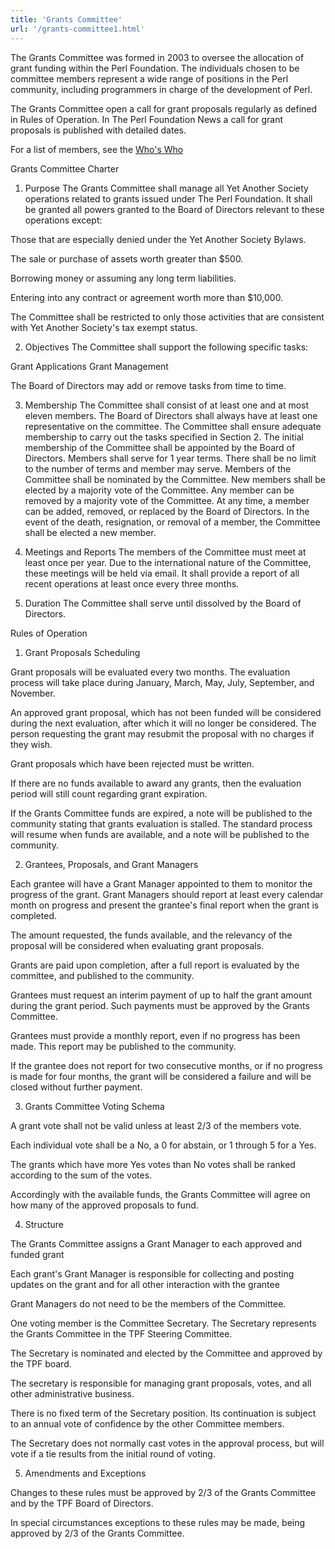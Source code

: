 ```yaml
---
title: 'Grants Committee'
url: '/grants-committee1.html'
---
```


The Grants Committee was formed in 2003 to oversee the
allocation of grant funding within the Perl Foundation.
The individuals chosen to be committee members represent a
wide range of positions in the Perl community, including
programmers in charge of the development of Perl.

The Grants Committee open a call for grant proposals
regularly as defined in Rules of Operation. In The Perl
Foundation News a call for grant proposals is published
with detailed dates.

For a list of members, see
the [Who's Who](committees.html)

Grants Committee Charter

1. Purpose
   The Grants Committee shall manage all Yet Another Society
   operations related to grants issued under The Perl
   Foundation. It shall be granted all powers granted to the
   Board of Directors relevant to these operations
   except:

Those that are especially denied under the Yet Another
Society Bylaws.

The sale or purchase of assets worth greater than $500.

Borrowing money or assuming any long term liabilities.

Entering into any contract or agreement worth more than
$10,000.

The Committee shall be restricted to only those
activities that are consistent with Yet Another Society's
tax exempt status.

2. Objectives
   The Committee shall support the following specific
   tasks:

Grant Applications
Grant Management

The Board of Directors may add or remove tasks from time
to time.

3. Membership
   The Committee shall consist of at least one and at most
   eleven members. The Board of Directors shall always have
   at least one representative on the committee. The
   Committee shall ensure adequate membership to carry out
   the tasks specified in Section 2.
   The initial membership of the Committee shall be
   appointed by the Board of Directors. Members shall serve
   for 1 year terms. There shall be no limit to the number of
   terms and member may serve.
   Members of the Committee shall be nominated by the
   Committee. New members shall be elected by a majority vote
   of the Committee. Any member can be removed by a majority
   vote of the Committee. At any time, a member can be added,
   removed, or replaced by the Board of Directors. In the
   event of the death, resignation, or removal of a member,
   the Committee shall be elected a new member.

4. Meetings and Reports
   The members of the Committee must meet at least once per
   year. Due to the international nature of the Committee,
   these meetings will be held via email. It shall provide a
   report of all recent operations at least once every three
   months.

5. Duration
   The Committee shall serve until dissolved by the Board of
   Directors.

Rules of Operation

1. Grant Proposals Scheduling

Grant proposals will be evaluated every two months. The
evaluation process will take place during January,
March, May, July, September, and November.

An approved grant proposal, which has not been funded
will be considered during the next evaluation, after
which it will no longer be considered. The person
requesting the grant may resubmit the proposal with no
charges if they wish.

Grant proposals which have been rejected must be
written.

If there are no funds available to award any grants,
then the evaluation period will still count regarding
grant expiration.

If the Grants Committee funds are expired, a note will
be published to the community stating that grants
evaluation is stalled. The standard process will resume
when funds are available, and a note will be published
to the community.

2. Grantees, Proposals, and Grant Managers

Each grantee will have a Grant Manager appointed to them
to monitor the progress of the grant. Grant Managers
should report at least every calendar month on progress
and present the grantee's final report when the grant is
completed.

The amount requested, the funds available, and the
relevancy of the proposal will be considered when
evaluating grant proposals.

Grants are paid upon completion, after a full report is
evaluated by the committee, and published to the
community.

Grantees must request an interim payment of up to half
the grant amount during the grant period. Such payments
must be approved by the Grants Committee.

Grantees must provide a monthly report, even if no
progress has been made. This report may be published to
the community.

If the grantee does not report for two consecutive
months, or if no progress is made for four months, the
grant will be considered a failure and will be closed
without further payment.

3. Grants Committee Voting Schema

A grant vote shall not be valid unless at least 2/3 of
the members vote.

Each individual vote shall be a No, a 0 for abstain, or
1 through 5 for a Yes.

The grants which have more Yes votes than No votes shall
be ranked according to the sum of the votes.

Accordingly with the available funds, the Grants
Committee will agree on how many of the
approved proposals to fund.

4. Structure

The Grants Committee assigns a Grant Manager to each
approved and funded grant

Each grant's Grant Manager is responsible for
collecting and posting updates on the grant and for
all other interaction with the grantee

Grant Managers do not need to be the members of the
Committee.

One voting member is the Committee Secretary. The
Secretary represents the Grants Committee in the TPF
Steering Committee.

The Secretary is nominated and elected by the
Committee and approved by the TPF board.

The secretary is responsible for managing grant
proposals, votes, and all other administrative
business.

There is no fixed term of the Secretary position.
Its continuation is subject to an annual vote of
confidence by the other Committee members.

The Secretary does not normally cast votes in the
approval process, but will vote if a tie results
from the initial round of voting.

5. Amendments and Exceptions

Changes to these rules must be approved by 2/3 of
the Grants Committee and by the TPF Board of Directors.

In special circumstances exceptions to these rules may
be made, being approved by 2/3 of the Grants Committee.
